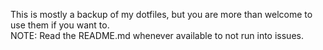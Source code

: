 This is mostly a backup of my dotfiles, but you are more than welcome to use them if you want to.\
NOTE: Read the README.md whenever available to not run into issues.
